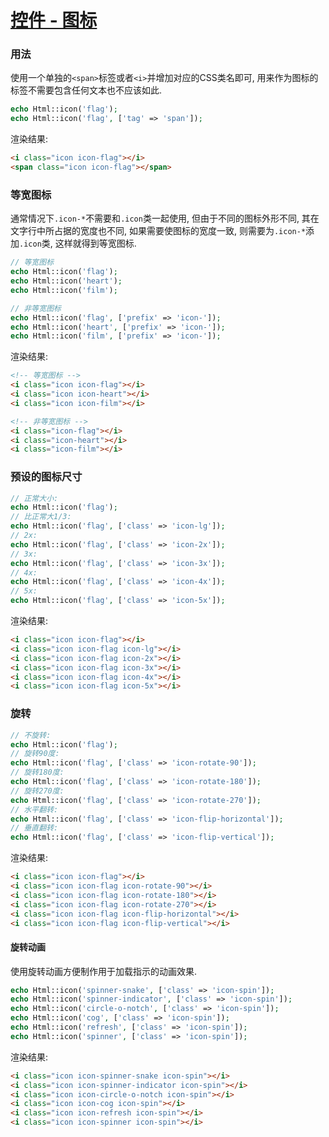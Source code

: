 ﻿# [控件 - 图标](http://zui.sexy/#control/icon)


### 用法

使用一个单独的`<span>`标签或者`<i>`并增加对应的CSS类名即可, 用来作为图标的标签不需要包含任何文本也不应该如此.

```php
echo Html::icon('flag');
echo Html::icon('flag', ['tag' => 'span']);
```
渲染结果:
```html
<i class="icon icon-flag"></i>
<span class="icon icon-flag"></span>
```


### 等宽图标

通常情况下`.icon-*`不需要和`.icon`类一起使用, 但由于不同的图标外形不同, 其在文字行中所占据的宽度也不同, 如果需要使图标的宽度一致, 则需要为`.icon-*`添加`.icon`类, 这样就得到等宽图标.

```php
// 等宽图标
echo Html::icon('flag');
echo Html::icon('heart');
echo Html::icon('film');

// 非等宽图标
echo Html::icon('flag', ['prefix' => 'icon-']);
echo Html::icon('heart', ['prefix' => 'icon-']);
echo Html::icon('film', ['prefix' => 'icon-']);
```
渲染结果:
```html
<!-- 等宽图标 -->
<i class="icon icon-flag"></i>
<i class="icon icon-heart"></i>
<i class="icon icon-film"></i>

<!-- 非等宽图标 -->
<i class="icon-flag"></i>
<i class="icon-heart"></i>
<i class="icon-film"></i>
```


### 预设的图标尺寸

```php
// 正常大小:
echo Html::icon('flag');
// 比正常大1/3:
echo Html::icon('flag', ['class' => 'icon-lg']);
// 2x:
echo Html::icon('flag', ['class' => 'icon-2x']);
// 3x:
echo Html::icon('flag', ['class' => 'icon-3x']);
// 4x:
echo Html::icon('flag', ['class' => 'icon-4x']);
// 5x:
echo Html::icon('flag', ['class' => 'icon-5x']);
```
渲染结果:
```html
<i class="icon icon-flag"></i>
<i class="icon icon-flag icon-lg"></i>
<i class="icon icon-flag icon-2x"></i>
<i class="icon icon-flag icon-3x"></i>
<i class="icon icon-flag icon-4x"></i>
<i class="icon icon-flag icon-5x"></i>
```


### 旋转

```php
// 不旋转:
echo Html::icon('flag');
// 旋转90度:
echo Html::icon('flag', ['class' => 'icon-rotate-90']);
// 旋转180度:
echo Html::icon('flag', ['class' => 'icon-rotate-180']);
// 旋转270度:
echo Html::icon('flag', ['class' => 'icon-rotate-270']);
// 水平翻转:
echo Html::icon('flag', ['class' => 'icon-flip-horizontal']);
// 垂直翻转:
echo Html::icon('flag', ['class' => 'icon-flip-vertical']);
```
渲染结果:
```html
<i class="icon icon-flag"></i>
<i class="icon icon-flag icon-rotate-90"></i>
<i class="icon icon-flag icon-rotate-180"></i>
<i class="icon icon-flag icon-rotate-270"></i>
<i class="icon icon-flag icon-flip-horizontal"></i>
<i class="icon icon-flag icon-flip-vertical"></i>
```


#### 旋转动画

使用旋转动画方便制作用于加载指示的动画效果.

```php
echo Html::icon('spinner-snake', ['class' => 'icon-spin']);
echo Html::icon('spinner-indicator', ['class' => 'icon-spin']);
echo Html::icon('circle-o-notch', ['class' => 'icon-spin']);
echo Html::icon('cog', ['class' => 'icon-spin']);
echo Html::icon('refresh', ['class' => 'icon-spin']);
echo Html::icon('spinner', ['class' => 'icon-spin']);
```
渲染结果:
```html
<i class="icon icon-spinner-snake icon-spin"></i>
<i class="icon icon-spinner-indicator icon-spin"></i>
<i class="icon icon-circle-o-notch icon-spin"></i>
<i class="icon icon-cog icon-spin"></i>
<i class="icon icon-refresh icon-spin"></i>
<i class="icon icon-spinner icon-spin"></i>
```
